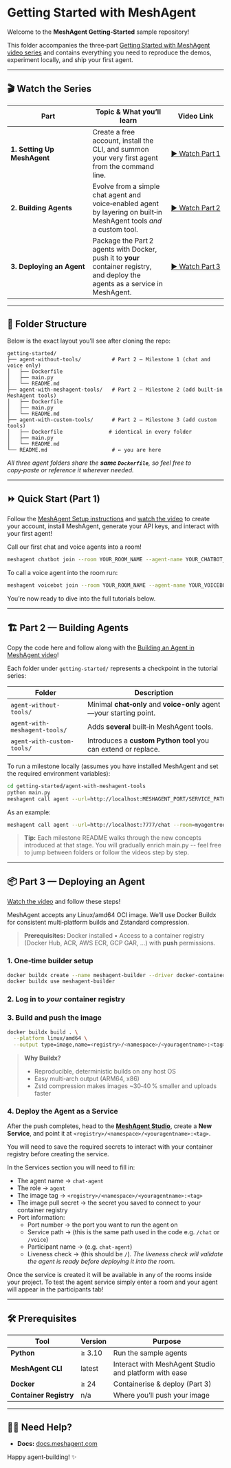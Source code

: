 # Getting Started with MeshAgent

Welcome to the **MeshAgent Getting‑Started** sample repository!

This folder accompanies the three‑part [Getting Started with MeshAgent video series](https://www.youtube.com/playlist?list=PLxn6VUA-LspRZv5pHDzXJUrIt8ksdDujf) and contains everything you need to reproduce the demos, experiment locally, and ship your first agent.

---

## 🎬 Watch the Series

| Part                        | Topic & What you’ll learn                                                                                                                     | Video Link                                                  |
| --------------------------- | --------------------------------------------------------------------------------------------------------------------------------------------- | ----------------------------------------------------------- |
| **1. Setting Up MeshAgent** | Create a free account, install the CLI, and summon your very first agent from the command line.                        | [▶ Watch Part 1](https://youtu.be/-qjQfXkg8lw) |
| **2. Building Agents**      | Evolve from a simple chat agent and voice‑enabled agent by layering on built‑in MeshAgent tools *and* a custom tool. | [▶ Watch Part 2](https://youtu.be/P1x93jRwN7s) |
| **3. Deploying an Agent**   | Package the Part 2 agents with Docker, push it to **your** container registry, and deploy the agents as a service in MeshAgent.                                   | [▶ Watch Part 3](https://youtu.be/ojnSfO_g0KQ) |

---

## 📁 Folder Structure

Below is the exact layout you’ll see after cloning the repo:

```text
getting-started/
├── agent-without-tools/          # Part 2 – Milestone 1 (chat and voice only)
│   ├── Dockerfile
│   ├── main.py
│   └── README.md
├── agent-with-meshagent-tools/   # Part 2 – Milestone 2 (add built‑in MeshAgent tools)
│   ├── Dockerfile
│   ├── main.py
│   └── README.md
├── agent-with-custom-tools/      # Part 2 – Milestone 3 (add custom tools)
│   ├── Dockerfile               # identical in every folder
│   ├── main.py
│   └── README.md
└── README.md                     # ← you are here
```

*All three agent folders share the **same `Dockerfile`**, so feel free to copy‑paste or reference it wherever needed.*

---

## ⏩ Quick Start (Part 1)

Follow the [MeshAgent Setup instructions](https://docs.meshagent.com/room_api/get_started) and [watch the video](https://youtu.be/-qjQfXkg8lw) to create your account, install MeshAgent, generate your API keys, and interact with your first agent!

Call our first chat and voice agents into a room!

```sh
meshagent chatbot join --room YOUR_ROOM_NAME --agent-name YOUR_CHATBOT_NAME --name YOUR_CHATBOT_NAME
```

To call a voice agent into the room run: 
```sh
meshagent voicebot join --room YOUR_ROOM_NAME --agent-name YOUR_VOICEBOT_NAME --name YOUR_VOICEBOT_NAME
```

You’re now ready to dive into the full tutorials below.

---


## 🏗️ Part 2 — Building Agents

Copy the code here and follow along with the [Building an Agent in MeshAgent video](https://youtu.be/P1x93jRwN7s)!

Each folder under `getting-started/` represents a checkpoint in the tutorial series:

| Folder                        | Description                                                      |
| ----------------------------- | ---------------------------------------------------------------- |
| `agent-without-tools/`        | Minimal **chat‑only** and **voice-only** agent—your starting point.                 |
| `agent-with-meshagent-tools/` | Adds **several** built‑in MeshAgent tools. |
| `agent-with-custom-tools/`    | Introduces a **custom Python tool** you can extend or replace.   |

To run a milestone locally (assumes you have installed MeshAgent and set the required environment variables):

```bash
cd getting-started/agent-with-meshagent-tools
python main.py
meshagent call agent --url=http://localhost:MESHAGENT_PORT/SERVICE_PATH --room=ROOM_NAME --agent-name=AGENT_NAME --name=AGENT_NAME
```

As an example: 
```bash
meshagent call agent --url=http://localhost:7777/chat --room=myagentroom --agent-name=mychatagent --name=mychatagent
```

> **Tip:** Each milestone README walks through the new concepts introduced at that stage. You will gradually enrich main.py -- feel free to jump between folders or follow the videos step by step.

---

## 📦 Part 3 — Deploying an Agent
[Watch the video](https://youtu.be/ojnSfO_g0KQ) and follow these steps!

MeshAgent accepts any Linux/amd64 OCI image. We’ll use Docker Buildx for consistent multi‑platform builds and Zstandard compression.

> **Prerequisites:** Docker installed • Access to a container registry (Docker Hub, ACR, AWS ECR, GCP GAR, …) with **push** permissions.

### 1. One‑time builder setup

```bash
docker buildx create --name meshagent-builder --driver docker-container
docker buildx use meshagent-builder
```

### 2. Log in to *your* container registry

### 3. Build **and push** the image

```bash
docker buildx build . \
  --platform linux/amd64 \
  --output type=image,name=<registry>/<namespace>/<youragentname>:<tag>,oci-mediatypes=true,compression=zstd,compression-level=3,force-compression=true,push=true
```

> **Why Buildx?**
> - Reproducible, deterministic builds on any host OS
> - Easy multi‑arch output (ARM64, x86)
> - Zstd compression makes images \~30‑40 % smaller and uploads faster

### 4. Deploy the Agent as a Service
After the push completes, head to the [**MeshAgent Studio**](https://studio.meshagent.com), create a **New Service**, and point it at `<registry>/<namespace>/<youragentname>:<tag>`. 

You will need to save the required secrets to interact with your container registry before creating the service. 

In the Services section you will need to fill in: 
- The agent name &rarr; `chat-agent`
- The role &rarr; `agent`
- The image tag &rarr; `<registry>/<namespace>/<youragentname>:<tag>`
- The image pull secret &rarr; the secret you saved to connect to your container registry
- Port information:
    - Port number &rarr; the port you want to run the agent on
    - Service path &rarr; (this is the same path used in the code e.g. `/chat` or `/voice`)
    - Participant name &rarr; (e.g. `chat-agent`) 
    - Liveness check &rarr; (this should be `/`). *The liveness check will validate the agent is ready before deploying it into the room.*

Once the service is created it will be available in any of the rooms inside your project. To test the agent service simply enter a room and your agent will appear in the participants tab!

---

## 🛠️ Prerequisites

| Tool                   | Version | Purpose                          |
| ---------------------- | ------- | -------------------------------- |
| **Python**             | ≥ 3.10  | Run the sample agents            |
| **MeshAgent CLI**      | latest  | Interact with MeshAgent Studio and platform with ease |
| **Docker**             | ≥ 24    | Containerise & deploy (Part 3)   |
| **Container Registry** | n/a     | Where you’ll push your image     |

---

## 🙋‍♀️ Need Help?
* **Docs:** [docs.meshagent.com](https://docs.meshagent.com/)

Happy agent‑building! ✨